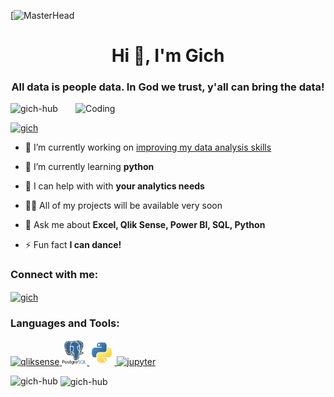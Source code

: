 [![MasterHead](https://www.shutterstock.com/image-vector/infographics-charts-graphics-diagrams-on-260nw-177377594.jpg)

<h1 align="center">Hi 👋, I'm Gich</h1>
<h3 align="center">All data is people data. In God we trust, y'all can bring the data!</h3>
<img align="right" alt="Coding" width="400" src="https://uploads-ssl.webflow.com/5c19100c2b50073e6ee69da1/60d35967a853a1b14851703b_All%20the%20data%20(1).gif">

<p align="left"> <img src="https://komarev.com/ghpvc/?username=gich-hub&label=Profile%20views&color=0e75b6&style=flat" alt="gich-hub" /> </p>

<p align="left"> <a href="https://twitter.com/gich" target="blank"><img src="https://img.shields.io/twitter/follow/gich?logo=twitter&style=for-the-badge" alt="gich" /></a> </p>

- 🔭 I’m currently working on [improving my data analysis skills](https://github.com/gich-hub)

- 🌱 I’m currently learning **python**

- 🤝 I can help with with **your analytics needs**

- 👨‍💻 All of my projects will be available very soon

- 💬 Ask me about **Excel, Qlik Sense, Power BI, SQL, Python**

- ⚡ Fun fact **I can dance!**

<h3 align="left">Connect with me:</h3>
<p align="left">
<a href="https://twitter.com/gich" target="blank"><img align="center" src="https://raw.githubusercontent.com/rahuldkjain/github-profile-readme-generator/master/src/images/icons/Social/twitter.svg" alt="gich" height="30" width="40" /></a>
</p>

<h3 align="left">Languages and Tools:</h3>
<p align="left"> <a href="https://www.qlik.com/us/products/qlik-sense" target="_blank" rel="noreferrer"> <img src="https://www.stonebranch.com/integration-hub/media/ac/53/fe/1656340968/Qlik_Product_Vendor_Logo.svg" alt="qliksense" width="70" height="40"/> <a href="https://www.microsoft.com/en-us/sql-server" target="_blank" rel="noreferrer"> <img src="https://raw.githubusercontent.com/devicons/devicon/master/icons/postgresql/postgresql-original-wordmark.svg" alt="postgresql" width="40" height="40"/> </a> <a href="https://www.python.org" target="_blank" rel="noreferrer"> <img src="https://raw.githubusercontent.com/devicons/devicon/master/icons/python/python-original.svg" alt="python" width="40" height="40"/> </a> <a href="https://jupyter.org/" target="_blank" rel="noreferrer"> <img src="https://jupyter.org/assets/homepage/main-logo.svg" alt="jupyter" width="40" height="40"/> </a> </p>

<p><img align="left" src="https://github-readme-stats.vercel.app/api/top-langs?username=gich-hub&show_icons=true&locale=en&layout=compact" alt="gich-hub" /></p>

<p>&nbsp;<img align="center" src="https://github-readme-stats.vercel.app/api?username=gich-hub&show_icons=true&locale=en" alt="gich-hub" /></p>
